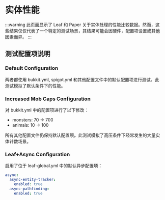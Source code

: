 # 实体性能

:::warning
此页面显示了 Leaf 和 Paper 关于实体处理的性能比较数据。然而，这些结果仅仅代表了一个特定的测试场景，其结果可能会因硬件，配置项设置或其他因素而异。
:::

<entity-performance-graph />

## 测试配置项说明

### Default Configuration

两者都使用 bukkit.yml, spigot.yml 和其他配置文件中的默认配置项进行测试。此测试模拟了默认条件下的性能。

### Increased Mob Caps Configuration

对 bukkit.yml 中的配置项进行了以下修改：

- monsters: 70 → 700
- animals: 10 → 100

所有其他配置文件仍保持默认配置项。此测试模拟了高压条件下经常发生的大量实体计数场景。

### Leaf+Async Configuration

启用了位于 leaf-global.yml 中的默认异步配置项：

```yaml
async:
  async-entity-tracker:
    enabled: true
  async-pathfinding:
    enabled: true
```
